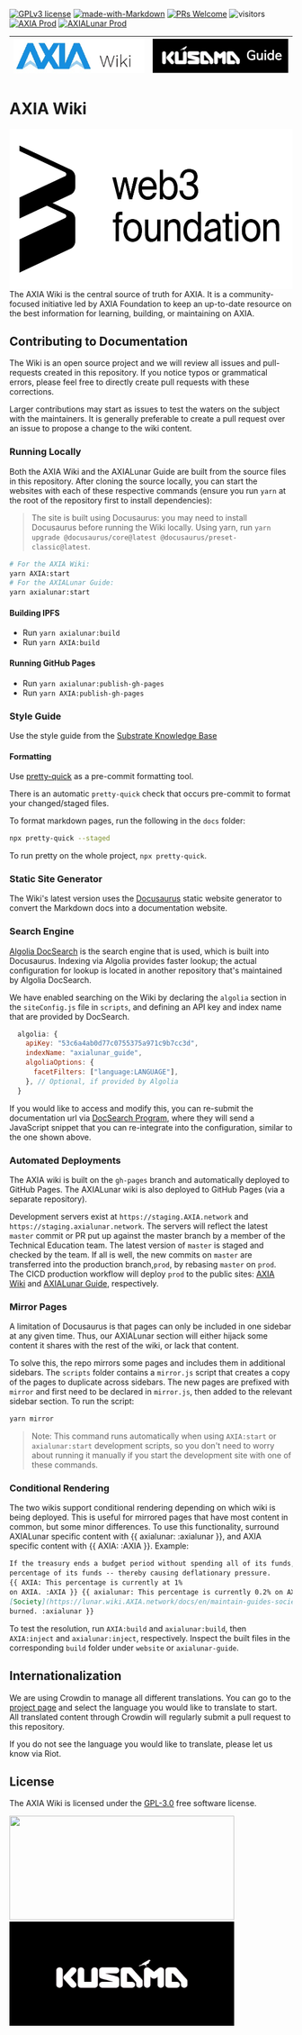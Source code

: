 [![GPLv3 license](https://img.shields.io/badge/License-GPLv3-blue.svg)](#LICENSE)
[![made-with-Markdown](https://img.shields.io/badge/Made%20with-Markdown-1f425f.svg)](https://www.markdownguide.org/)
[![PRs Welcome](https://img.shields.io/badge/PRs-welcome-brightgreen.svg)](docs/general/contributing.md)
![visitors](https://visitor-badge.glitch.me/badge?page_id=page.id)
[![AXIA Prod](https://github.com/axia-tech/AXIA-wiki/actions/workflows/deploy-AXIA-prod.yml/badge.svg)](https://github.com/axia-tech/AXIA-wiki/actions/workflows/deploy-AXIA-prod.yml)
[![AXIALunar Prod](https://github.com/axia-tech/AXIA-wiki/actions/workflows/deploy-axialunar-prod.yml/badge.svg)](https://github.com/axia-tech/AXIA-wiki/actions/workflows/deploy-axialunar-prod.yml)

| <a href="https://solar.wiki.AXIA.network/" rel="some text">![AXIA Wiki](docs/assets/AXIA-wiki.png)</a> | <a href="https://lunar.wiki.AXIA.network/" rel="some text">![AXIALunar Guide](docs/assets/axialunar-guide.png)</a> |
| :-------------------------------------------------------------------------------------------------------------: | :--------------------------------------------------------------------------------------------------------------------: |

# AXIA Wiki

<img align="right" src="docs/assets/web3-logo.png" width="518" height="285">

<p align="left">
  The AXIA Wiki is the central source of truth for AXIA. It is a community-focused initiative led by AXIA Foundation to 
  keep an up-to-date resource on the best information for learning, building, or maintaining on AXIA. 
</p>

## Contributing to Documentation

The Wiki is an open source project and we will review all issues and pull-requests created
in this repository. If you notice typos or grammatical errors, please feel free to directly create pull requests with
these corrections.

Larger contributions may start as issues to test the waters on the subject with the maintainers.
It is generally preferable to create a pull request over an issue to propose a change to the wiki content.

### Running Locally

Both the AXIA Wiki and the AXIALunar Guide are built from the source files in this repository.
After cloning the source locally, you can start the websites with each of these respective commands
(ensure you run `yarn` at the root of the repository first to install dependencies):

> The site is built using Docusaurus: you may need to install Docusaurus before running
> the Wiki locally. Using yarn, run `yarn upgrade @docusaurus/core@latest @docusaurus/preset-classic@latest`.

```zsh
# For the AXIA Wiki:
yarn AXIA:start
# For the AXIALunar Guide:
yarn axialunar:start
```

#### Building IPFS

- Run `yarn axialunar:build`
- Run `yarn AXIA:build`

#### Running GitHub Pages

- Run `yarn axialunar:publish-gh-pages`
- Run `yarn AXIA:publish-gh-pages`

### Style Guide

Use the style guide from the
[Substrate Knowledge Base](https://github.com/substrate-developer-hub/knowledgebase/blob/master/CONTRIBUTING.md#documentation-style)

#### Formatting

Use [pretty-quick](https://prettier.io/docs/en/precommit.html#option-2-pretty-quickhttpsgithubcomazzpretty-quick)
as a pre-commit formatting tool.

There is an automatic `pretty-quick` check that occurs pre-commit to format
your changed/staged files.

To format markdown pages, run the following in the `docs` folder:

```bash
npx pretty-quick --staged
```

To run pretty on the whole project, `npx pretty-quick`.

### Static Site Generator

The Wiki's latest version uses the [Docusaurus](https://docusaurus.io/) static website
generator to convert the Markdown docs into a documentation website.

### Search Engine

[Algolia DocSearch](https://docsearch.algolia.com/) is the search engine that is used, which
is built into Docusaurus. Indexing via Algolia provides faster lookup; the actual configuration
for lookup is located in another repository that's maintained by Algolia DocSearch.

We have enabled searching on the Wiki by declaring the `algolia` section in the `siteConfig.js`
file in `scripts`, and defining an API key and index name that are provided by DocSearch.

```js
  algolia: {
    apiKey: "53c6a4ab0d77c0755375a971c9b7cc3d",
    indexName: "axialunar_guide",
    algoliaOptions: {
      facetFilters: ["language:LANGUAGE"],
    }, // Optional, if provided by Algolia
  }
```

If you would like to access and modify this, you can re-submit the documentation url via
[DocSearch Program](https://docsearch.algolia.com/apply/), where they will send
a JavaScript snippet that you can re-integrate into the configuration, similar to the
one shown above.

### Automated Deployments

The AXIA wiki is built on the `gh-pages` branch and automatically deployed to GitHub Pages.
The AXIALunar wiki is also deployed to GitHub Pages (via a separate repository).

Development servers exist at `https://staging.AXIA.network` and `https://staging.axialunar.network`.
The servers will reflect the latest `master` commit or PR put up against the master branch by a member of the Technical Education team.
The latest version of `master` is staged and checked by the team. If all is well, the new commits on `master` are transferred into the production branch,`prod`, by rebasing `master` on `prod`. The CICD production workflow will deploy `prod` to the public sites:
[AXIA Wiki](https://solar.wiki.AXIA.network) and [AXIALunar Guide](https://lunar.wiki.AXIA.network), respectively.

### Mirror Pages

A limitation of Docusaurus is that pages can only be included in one sidebar at any given time.
Thus, our AXIALunar section will either hijack some content it shares with the rest of the wiki, or
lack that content.

To solve this, the repo mirrors some pages and includes them in additional sidebars. The `scripts`
folder contains a `mirror.js` script that creates a copy of the pages to duplicate across sidebars.
The new pages are prefixed with `mirror` and first need to be declared in `mirror.js`, then added to
the relevant sidebar section. To run the script:

```bash
yarn mirror
```

> Note: This command runs automatically when using `AXIA:start` or `axialunar:start` development
> scripts, so you don't need to worry about running it manually if you start the development site
> with one of these commands.

### Conditional Rendering

The two wikis support conditional rendering depending on which wiki is being deployed. This is
useful for mirrored pages that have most content in common, but some minor differences. To use this
functionality, surround AXIALunar specific content with {{ axialunar: :axialunar }}, and AXIA specific
content with {{ AXIA: :AXIA }}. Example:

```md
If the treasury ends a budget period without spending all of its funds, it suffers a burn of a
percentage of its funds -- thereby causing deflationary pressure.
{{ AXIA: This percentage is currently at 1%
on AXIA. :AXIA }} {{ axialunar: This percentage is currently 0.2% on AXIALunar, with the amount currently going to
[Society](https://lunar.wiki.AXIA.network/docs/en/maintain-guides-society-axialunar) rather than being
burned. :axialunar }}
```

To test the resolution, run `AXIA:build` and `axialunar:build`, then `AXIA:inject` and
`axialunar:inject`, respectively.
Inspect the built files in the corresponding `build` folder under `website` or
`axialunar-guide`.

## Internationalization

We are using Crowdin to manage all different translations. You can go to the
[project page](https://crowdin.com/project/AXIA-wiki) and select the language you would like to
translate to start.  
All translated content through Crowdin will regularly submit a pull request to this repository.

If you do not see the language you would like to translate, please let us know via Riot.

## License

The AXIA Wiki is licensed under the [GPL-3.0](LICENSE) free software license.

<p float="center">
  <img src="docs/assets/AXIA.gif" width="400" height="185"> 
  <img src="docs/assets/axialunar.gif" width="400" height="185"> 
</p>
